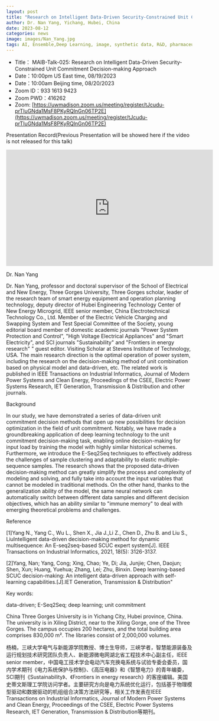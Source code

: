```yaml
---
layout: post
title: "Research on Intelligent Data-Driven Security-Constrained Unit Commitment Decision-making Approach"
author: Dr. Nan Yang, Yichang, Hubei, China
date: 2023-08-12
categories: news
image: images/Nan_Yang.jpg
tags: AI, Ensemble,Deep Learning, image, synthetic data, R&D, pharmaceutical, biomedicine, Long-tailed learning, Deep Learning, Artificialo Inteligence and Artifical Consciousness
---
```


- Title： MAIB-Talk-025: Research on Intelligent Data-Driven Security-Constrained Unit Commitment Decision-making Approach
- Date：10:00pm US East time, 08/19/2023
- Date：10:00am Beijing time, 08/20/2023
- Zoom  ID：933 1613 9423
- Zoom PWD：416262
- Zoom: [https://uwmadison.zoom.us/meeting/register/tJcudu-prTIuGNda1MsF8PKyRQlnGn06TP2E](https://uwmadison.zoom.us/meeting/register/tJcudu-prTIuGNda1MsF8PKyRQlnGn06TP2E)

Presentation Record(Previous Presentation will be showed here if the video is not released for this talk)

<p align="center">
<iframe width="560" height="315" src="https://www.youtube.com/embed/yVoEEavoSUs" title="YouTube video player" frameborder="0" allow="accelerometer; autoplay; clipboard-write; encrypted-media; gyroscope; picture-in-picture" allowfullscreen></iframe>
</p>

Dr. Nan Yang

Dr. Nan Yang, professor and doctoral supervisor of the School of Electrical and New Energy, Three Gorges University, Three Gorges scholar, leader of the research team of smart energy equipment and operation planning technology, deputy director of Hubei Engineering Technology Center of New Energy Microgrid, IEEE senior member, China Electrotechnical Technology Co., Ltd. Member of the Electric Vehicle Charging and Swapping System and Test Special Committee of the Society, young editorial board member of domestic academic journals "Power System Protection and Control", "High Voltage Electrical Appliances" and "Smart Electricity", and SCI journals "Sustainability" and "Frontiers in energy research" " guest editor. Visiting Scholar at Stevens Institute of Technology, USA. The main research direction is the optimal operation of power system, including the research on the decision-making method of unit combination based on physical model and data-driven, etc. The related work is published in IEEE Transactions on Industrial Informatics, Journal of Modern Power Systems and Clean Energy, Proceedings of the CSEE, Electric Power Systems Research, IET Generation, Transmission & Distribution and other journals.

Background

In our study, we have demonstrated a series of data-driven unit commitment decision methods that open up new possibilities for decision optimization in the field of unit commitment. Notably, we have made a groundbreaking application of deep learning technology to the unit commitment decision-making task, enabling online decision-making for input load by training the model with highly similar historical schemes. Furthermore, we introduce the E-Seq2Seq techniques to effectively address the challenges of sample clustering and adaptability to elastic multiple-sequence samples. The research shows that the proposed data-driven decision-making method can greatly simplify the process and complexity of modeling and solving, and fully take into account the input variables that cannot be modeled in traditional methods. On the other hand, thanks to the generalization ability of the model, the same neural network can automatically switch between different data samples and different decision objectives, which has an ability similar to "immune memory" to deal with emerging theoretical problems and challenges.

Reference

[1]Yang N., Yang C., Wu L., Shen X., Jia J.,Li Z., Chen D., Zhu B. and Liu S., LiuIntelligent data-driven decision-making method for dynamic multisequence: An E-seq2seq-based SCUC expert system[J]. IEEE Transactions on Industrial Informatics, 2021, 18(5): 3126-3137.

[2]Yang, Nan; Yang, Cong; Xing, Chao; Ye, Di; Jia, Junjie; Chen, Daojun; Shen, Xun; Huang, Yuehua; Zhang, Lei; Zhu, Binxin. Deep learning-based SCUC decision-making: An intelligent data-driven approach with self-learning capabilities.[J].IET Generation, Transmission & Distribution"


Key words:

data-driven; E-Seq2Seq; deep learning; unit commitment

China Three Gorges University is in Yichang City, Hubei province, China. The university is in Xiling District, near to the Xiling Gorge, one of the Three Gorges. The campus occupies 200 hectares, and the total building area comprises 830,000 m². The libraries consist of 2,000,000 volumes.

杨楠，三峡大学电气与新能源学院教授、博士生导师，三峡学者，智慧能源装备及运行规划技术研究团队负责人、新能源微电网湖北省工程技术中心副主任，IEEE senior member，中国电工技术学会电动汽车充换电系统与试验专委会委员，国内学术期刊《电力系统保护与控制》、《高压电器》和《智慧电力》的青年编委，SCI期刊《Sustainability》、《Frontiers in energy research》的客座编辑。美国史蒂文斯理工学院访问学者。主要研究方向是电力系统优化运行，包括基于物理模型驱动和数据驱动的机组组合决策方法研究等，相关工作发表在IEEE Transactions on Industrial Informatics, Journal of Modern Power Systems and Clean Energy, Proceedings of the CSEE, Electric Power Systems Research, IET Generation, Transmission & Distribution等期刊。

